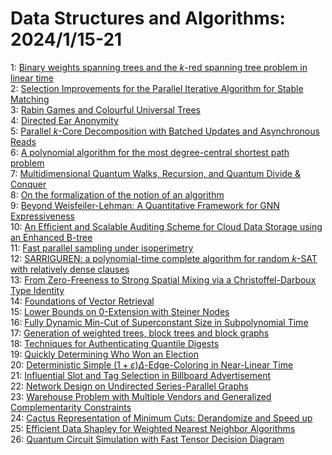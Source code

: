 # Data Structures and Algorithms: 2024/1/15-21  
1: [Binary weights spanning trees and the $k$-red spanning tree problem in  linear time](https://doi.org/10.48550/arXiv.2401.07341)  
2: [Selection Improvements for the Parallel Iterative Algorithm for Stable  Matching](https://doi.org/10.48550/arXiv.2401.07467)  
3: [Rabin Games and Colourful Universal Trees](https://doi.org/10.48550/arXiv.2401.07548)  
4: [Directed Ear Anonymity](https://doi.org/10.48550/arXiv.2401.07640)  
5: [Parallel $k$-Core Decomposition with Batched Updates and Asynchronous  Reads](https://doi.org/10.48550/arXiv.2401.08015)  
6: [A polynomial algorithm for the most degree-central shortest path problem](https://doi.org/10.48550/arXiv.2401.08019)  
7: [Multidimensional Quantum Walks, Recursion, and Quantum Divide & Conquer](https://doi.org/10.48550/arXiv.2401.08355)  
8: [On the formalization of the notion of an algorithm](https://doi.org/10.48550/arXiv.2401.08366)  
9: [Beyond Weisfeiler-Lehman: A Quantitative Framework for GNN  Expressiveness](https://doi.org/10.48550/arXiv.2401.08514)  
10: [An Efficient and Scalable Auditing Scheme for Cloud Data Storage using  an Enhanced B-tree](https://doi.org/10.48550/arXiv.2401.08953)  
11: [Fast parallel sampling under isoperimetry](https://doi.org/10.48550/arXiv.2401.09016)  
12: [SARRIGUREN: a polynomial-time complete algorithm for random $k$-SAT with  relatively dense clauses](https://doi.org/10.48550/arXiv.2401.09234)  
13: [From Zero-Freeness to Strong Spatial Mixing via a Christoffel-Darboux  Type Identity](https://doi.org/10.48550/arXiv.2401.09317)  
14: [Foundations of Vector Retrieval](https://doi.org/10.48550/arXiv.2401.09350)  
15: [Lower Bounds on $0$-Extension with Steiner Nodes](https://doi.org/10.48550/arXiv.2401.09585)  
16: [Fully Dynamic Min-Cut of Superconstant Size in Subpolynomial Time](https://doi.org/10.48550/arXiv.2401.09700)  
17: [Generation of weighted trees, block trees and block graphs](https://doi.org/10.48550/arXiv.2401.09764)  
18: [Techniques for Authenticating Quantile Digests](https://doi.org/10.48550/arXiv.2401.10118)  
19: [Quickly Determining Who Won an Election](https://doi.org/10.48550/arXiv.2401.10476)  
20: [Deterministic Simple $(1+\varepsilon)\Delta$-Edge-Coloring in  Near-Linear Time](https://doi.org/10.48550/arXiv.2401.10538)  
21: [Influential Slot and Tag Selection in Billboard Advertisement](https://doi.org/10.48550/arXiv.2401.10601)  
22: [Network Design on Undirected Series-Parallel Graphs](https://doi.org/10.48550/arXiv.2401.10729)  
23: [Warehouse Problem with Multiple Vendors and Generalized Complementarity  Constraints](https://doi.org/10.48550/arXiv.2401.10738)  
24: [Cactus Representation of Minimum Cuts: Derandomize and Speed up](https://doi.org/10.48550/arXiv.2401.10856)  
25: [Efficient Data Shapley for Weighted Nearest Neighbor Algorithms](https://doi.org/10.48550/arXiv.2401.11103)  
26: [Quantum Circuit Simulation with Fast Tensor Decision Diagram](https://doi.org/10.48550/arXiv.2401.11362)  